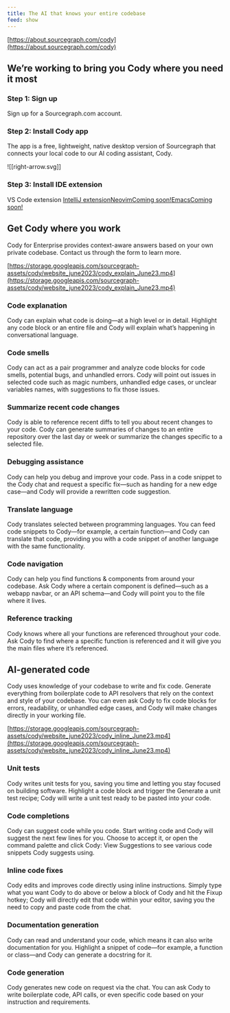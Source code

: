 ```yaml
---
title: The AI that knows your entire codebase
feed: show
---
```


[https://about.sourcegraph.com/cody](https://about.sourcegraph.com/cody)

## We’re working to bring you Cody where you need it most

### Step 1: Sign up

Sign up for a Sourcegraph.com account.

### Step 2: Install Cody app

The app is a free, lightweight, native desktop version of Sourcegraph that connects your local code to our AI coding assistant, Cody.

![[right-arrow.svg]]

### Step 3: Install IDE extension

VS Code extension [IntelliJ extension](https://plugins.jetbrains.com/plugin/9682-sourcegraph)[NeovimComing soon!](https://info.sourcegraph.com/waitlist)[EmacsComing soon!](https://info.sourcegraph.com/waitlist)

## Get Cody where you work

Cody for Enterprise provides context-aware answers based on your own private codebase. Contact us through the form to learn more.

[https://storage.googleapis.com/sourcegraph-assets/cody/website_june2023/cody_explain_June23.mp4](https://storage.googleapis.com/sourcegraph-assets/cody/website_june2023/cody_explain_June23.mp4)

### Code explanation

Cody can explain what code is doing—at a high level or in detail. Highlight any code block or an entire file and Cody will explain what’s happening in conversational language.

### Code smells

Cody can act as a pair programmer and analyze code blocks for code smells, potential bugs, and unhandled errors. Cody will point out issues in selected code such as magic numbers, unhandled edge cases, or unclear variables names, with suggestions to fix those issues.

### Summarize recent code changes

Cody is able to reference recent diffs to tell you about recent changes to your code. Cody can generate summaries of changes to an entire repository over the last day or week or summarize the changes specific to a selected file.

### Debugging assistance

Cody can help you debug and improve your code. Pass in a code snippet to the Cody chat and request a specific fix—such as handing for a new edge case—and Cody will provide a rewritten code suggestion.

### Translate language

Cody translates selected between programming languages. You can feed code snippets to Cody—for example, a certain function—and Cody can translate that code, providing you with a code snippet of another language with the same functionality.

### Code navigation

Cody can help you find functions & components from around your codebase. Ask Cody where a certain component is defined—such as a webapp navbar, or an API schema—and Cody will point you to the file where it lives.

### Reference tracking

Cody knows where all your functions are referenced throughout your code. Ask Cody to find where a specific function is referenced and it will give you the main files where it’s referenced.

## AI-generated code

Cody uses knowledge of your codebase to write and fix code. Generate everything from boilerplate code to API resolvers that rely on the context and style of your codebase. You can even ask Cody to fix code blocks for errors, readability, or unhandled edge cases, and Cody will make changes directly in your working file.

[https://storage.googleapis.com/sourcegraph-assets/cody/website_june2023/cody_inline_June23.mp4](https://storage.googleapis.com/sourcegraph-assets/cody/website_june2023/cody_inline_June23.mp4)

### Unit tests

Cody writes unit tests for you, saving you time and letting you stay focused on building software. Highlight a code block and trigger the Generate a unit test recipe; Cody will write a unit test ready to be pasted into your code.

### Code completions

Cody can suggest code while you code. Start writing code and Cody will suggest the next few lines for you. Choose to accept it, or open the command palette and click Cody: View Suggestions to see various code snippets Cody suggests using.

### Inline code fixes

Cody edits and improves code directly using inline instructions. Simply type what you want Cody to do above or below a block of Cody and hit the Fixup hotkey; Cody will directly edit that code within your editor, saving you the need to copy and paste code from the chat.

### Documentation generation

Cody can read and understand your code, which means it can also write documentation for you. Highlight a snippet of code—for example, a function or class—and Cody can generate a docstring for it.

### Code generation

Cody generates new code on request via the chat. You can ask Cody to write boilerplate code, API calls, or even specific code based on your instruction and requirements.
